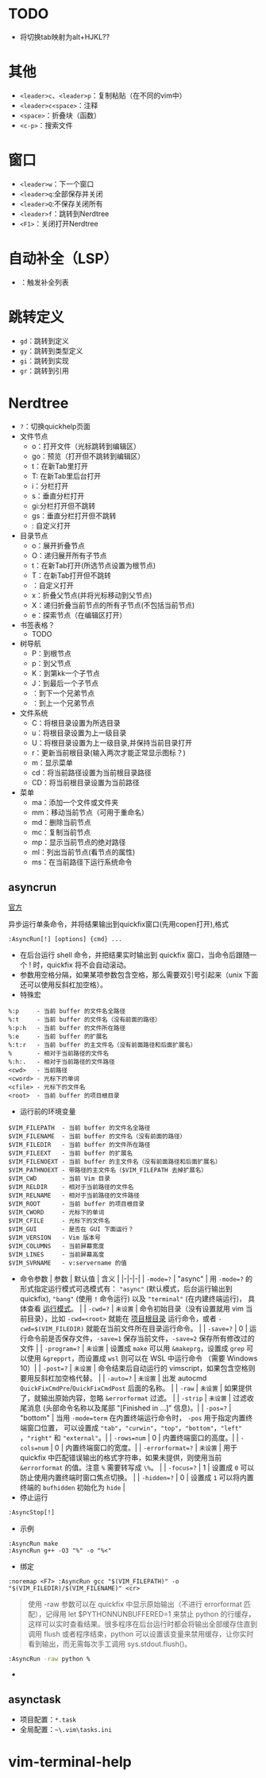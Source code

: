 # TODO
- 将切换tab映射为alt+HJKL??


# 其他


- `<leader>c`、`<leader>p`：复制粘贴（在不同的vim中）
- `<leader>c<space>`：注释
- `<space>`：折叠块（函数）
- `<c-p>`：搜索文件




# 窗口
- `<leader>w`：下一个窗口
- `<leader>q`:全部保存并关闭
- `<leader>Q`:不保存关闭所有
- `<leader>f`：跳转到Nerdtree
- `<F1>`：关闭打开Nerdtree

# 自动补全（LSP）
- <c-k>：触发补全列表

# 跳转定义
- `gd`：跳转到定义
- `gy`：跳转到类型定义
- `gi`：跳转到实现
- `gr`：跳转到引用

# Nerdtree
- `?`：切换quickhelp页面
- 文件节点
  - o：打开文件（光标跳转到编辑区）
  - go：预览（打开但不跳转到编辑区）
  - t：在新Tab里打开
  - T: 在新Tab里后台打开
  - i：分栏打开
  - s：垂直分栏打开
  - gi:分栏打开但不跳转
  - gs：垂直分栏打开但不跳转
  - <CR>: 自定义打开
- 目录节点
  - o：展开折叠节点
  - O：递归展开所有子节点
  - t：在新Tab打开(所选节点设置为根节点)
  - T：在新Tab打开但不跳转
  - <CR>：自定义打开
  - x：折叠父节点(并将光标移动到父节点)
  - X：递归折叠当前节点的所有子节点(不包括当前节点)
  - e：探索节点（在编辑区打开）
- 书签表格？
  - TODO
- 树导航
  - P：到根节点
  - p：到父节点
  - K：到第kk一个子节点
  - J：到最后一个子节点
  - <C-j>：到下一个兄弟节点
  - <C-k>：到上一个兄弟节点
- 文件系统
  - C：将根目录设置为所选目录
  - u：将根目录设置为上一级目录
  - U：将根目录设置为上一级目录,并保持当前目录打开
  - r：更新当前根目录(输入两次才能正常显示图标？)
  - m：显示菜单
  - cd：将当前路径设置为当前根目录路径
  - CD：将当前根目录设置为当前路径
- 菜单
  - ma：添加一个文件或文件夹
  - mm：移动当前节点（可用于重命名）
  - md：删除当前节点
  - mc：复制当前节点
  - mp：显示当前节点的绝对路径
  - ml：列出当前节点(看节点的属性)
  - ms：在当前路径下运行系统命令


## asyncrun
[官方](https://github.com/skywind3000/asyncrun.vim/blob/master/README-cn.md)

异步运行单条命令，并将结果输出到quickfix窗口(先用copen打开),格式

```
:AsyncRun[!] [options] {cmd} ...
```
- 在后台运行 shell 命令，并把结果实时输出到 quickfix 窗口，当命令后跟随一个 ! 时，quickfix 将不会自动滚动。
- 参数用空格分隔，如果某项参数包含空格，那么需要双引号引起来（unix 下面还可以使用反斜杠加空格）。
- 特殊宏
```
%:p     - 当前 buffer 的文件名全路径
%:t     - 当前 buffer 的文件名（没有前面的路径）
%:p:h   - 当前 buffer 的文件所在路径
%:e     - 当前 buffer 的扩展名
%:t:r   - 当前 buffer 的主文件名（没有前面路径和后面扩展名）
%       - 相对于当前路径的文件名
%:h:.   - 相对于当前路径的文件路径
<cwd>   - 当前路径
<cword> - 光标下的单词
<cfile> - 光标下的文件名
<root>  - 当前 buffer 的项目根目录
```
- 运行前的环境变量
```
$VIM_FILEPATH  - 当前 buffer 的文件名全路径
$VIM_FILENAME  - 当前 buffer 的文件名（没有前面的路径）
$VIM_FILEDIR   - 当前 buffer 的文件所在路径
$VIM_FILEEXT   - 当前 buffer 的扩展名
$VIM_FILENOEXT - 当前 buffer 的主文件名（没有前面路径和后面扩展名）
$VIM_PATHNOEXT - 带路径的主文件名（$VIM_FILEPATH 去掉扩展名）
$VIM_CWD       - 当前 Vim 目录
$VIM_RELDIR    - 相对于当前路径的文件名
$VIM_RELNAME   - 相对于当前路径的文件路径
$VIM_ROOT      - 当前 buffer 的项目根目录
$VIM_CWORD     - 光标下的单词
$VIM_CFILE     - 光标下的文件名
$VIM_GUI       - 是否在 GUI 下面运行？
$VIM_VERSION   - Vim 版本号
$VIM_COLUMNS   - 当前屏幕宽度
$VIM_LINES     - 当前屏幕高度
$VIM_SVRNAME   - v:servername 的值
```
- 命令参数
| 参数 | 默认值 | 含义 |
|-|-|-|
| `-mode=?` | "async" | 用 `-mode=?` 的形式指定运行模式可选模式有： `"async"` (默认模式，后台运行输出到 quickfix), `"bang"` (使用 `!` 命令运行) 以及 `"terminal"` (在内建终端运行)， 具体查看 [运行模式](#运行模式)。 |
| `-cwd=?` | `未设置` | 命令初始目录（没有设置就用 vim 当前目录），比如  `-cwd=<root>` 就能在 [项目根目录](#项目根目录) 运行命令，或者 `-cwd=$(VIM_FILEDIR)` 就能在当前文件所在目录运行命令。 |
| `-save=?` | 0 | 运行命令前是否保存文件，`-save=1` 保存当前文件，`-save=2` 保存所有修改过的文件 |
| `-program=?` | `未设置` | 设置成 `make` 可以用 `&makeprg`，设置成 `grep` 可以使用 `&grepprt`，而设置成 `wsl` 则可以在 WSL 中运行命令 （需要 Windows 10）|
| `-post=?` | `未设置` | 命令结束后自动运行的 vimscript，如果包含空格则要用反斜杠加空格代替。 |
| `-auto=?` | `未设置` | 出发 autocmd `QuickFixCmdPre`/`QuickFixCmdPost` 后面的名称。 |
| `-raw` | `未设置` | 如果提供了，就输出原始内容，忽略 `&errorformat` 过滤。 |
| `-strip` | `未设置` | 过滤收尾消息 (头部命令名称以及尾部 "[Finished in ...]" 信息)。|
| `-pos=?` | "bottom" | 当用 `-mode=term` 在内置终端运行命令时， `-pos` 用于指定内置终端窗口位置， 可以设置成 `"tab"`，`"curwin"`，`"top"`，`"bottom"`，`"left"` ，`"right"` 和 `"external"`。|
| `-rows=num` | 0 | 内置终端窗口的高度。|
| `-cols=num` | 0 | 内置终端窗口的宽度。|
| `-errorformat=?` | `未设置` | 用于 quickfix 中匹配错误输出的格式字符串，如果未提供，则使用当前 `&errorformat` 的值。注意 `%` 需要转写成 `\%`。 |
| `-focus=?` | 1 | 设置成 `0` 可以防止使用内置终端时窗口焦点切换。 |
| `-hidden=?` | 0 | 设置成 `1` 可以将内置终端的 `bufhidden` 初始化为 `hide` |
- 停止运行
```bash
:AsyncStop[!]
```
- 示例
```
:AsyncRun make
:AsyncRun g++ -O3 "%" -o "%<"
```
- 绑定
```
:noremap <F7> :AsyncRun gcc "$(VIM_FILEPATH)" -o "$(VIM_FILEDIR)/$(VIM_FILENAME)" <cr> 
```
> 使用 -raw 参数可以在 quickfix 中显示原始输出（不进行 errorformat 匹配），记得用 let $PYTHONNUNBUFFERED=1 来禁止 python 的行缓存，这样可以实时查看结果。很多程序在后台运行时都会将输出全部缓存住直到调用 flush 或者程序结束，python 可以设置该变量来禁用缓存，让你实时看到输出，而无需每次手工调用 sys.stdout.flush()。

```bash
:AsyncRun -raw python %
```


- 
## asynctask
- 项目配置：`*.task`
- 全局配置：`~\.vim\tasks.ini`

# vim-terminal-help
